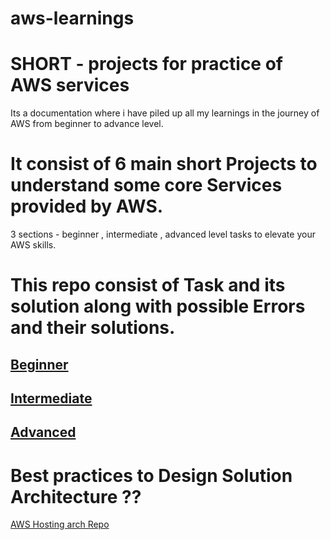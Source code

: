 # aws-learnings
# SHORT - projects for practice of AWS services 
Its a documentation where i have piled up all my learnings in the journey of AWS from beginner to advance level.

# It consist of 6 main short Projects to understand some core Services provided by AWS.

3 sections  - beginner , intermediate , advanced level tasks to elevate your AWS skills.

 # This repo consist of Task and its solution along with possible Errors and their solutions.

 ## [Beginner](https://github.com/kashishver-ma/aws-learnings/tree/main/beginner)
 ## [Intermediate](https://github.com/kashishver-ma/aws-learnings/tree/main/intermediate)
 ## [Advanced ](https://github.com/kashishver-ma/aws-learnings/tree/main/advance)

 # Best practices to Design Solution Architecture ?? 
 [ AWS Hosting arch Repo ](https://github.com/kashishver-ma/aws-learnings/tree/main/aws-arch)
 
 
 
 

